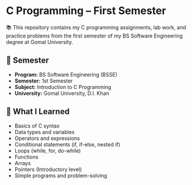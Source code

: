 # C Programming – First Semester

📚 This repository contains my C programming assignments, lab work, and practice problems from the first semester of my BS Software Engineering degree at Gomal University.

## 📅 Semester
- **Program:** BS Software Engineering (BSSE)
- **Semester:** 1st Semester
- **Subject:** Introduction to C Programming
- **University:** Gomal University, D.I. Khan

## 🧠 What I Learned
- Basics of C syntax
- Data types and variables
- Operators and expressions
- Conditional statements (if, if-else, nested if)
- Loops (while, for, do-while)
- Functions
- Arrays
- Pointers (Introductory level)
- Simple programs and problem-solving




